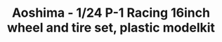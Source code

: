 ---
layout: product
title: "Aoshima - 1/24 P-1 Racing 16inch wheel and tire set, plastic modelkit"
price: "TBA" 
desc: "N/A"
img_path: "/assets/img/AO52518.jpg"
brand: "N/A"
available: false
special_offer: false
new: false
soon: false
cat: "010000"
subcat: "013700"
subsubcat: "0N/A"
sifra: "AO52518"
popular: true
---